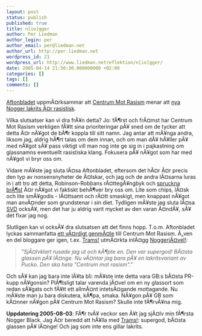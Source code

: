 ```yaml
---
layout: post
status: publish
published: true
title: n[io]gger
author: Per Liedman
author_login: per
author_email: per@liedman.net
author_url: http://per.liedman.net
wordpress_id: 21
wordpress_url: http://www.liedman.netreflektion/n[io]gger/
date: 2005-04-14 21:50:30.000000000 +02:00
categories: []
tags: []
comments: []
---
```

<a href="http://www.aftonbladet.se">Aftonbladet</a> uppmÃ¤rksammar att <a href="http://www.centrummotrasism.nu/">Centrum Mot Rasism</a> menar att <a href="http://www.aftonbladet.se/vss/nyheter/story/0,2789,631018,00.htm">nya Nogger lakrits Ã¤r rasistisk</a>.

Vilka slutsatser kan vi dra frÃ¥n detta? Jo: fÃ¶rst och frÃ¤mst har Centrum Mot Rasism verkligen fÃ¥tt sina prioriteringar pÃ¥ sned om de tycker att detta Ã¤r nÃ¥got de bÃ¶r koppla till sitt namn. Jag antar att mÃ¥nga andra, liksom jag, aldrig hÃ¶rt talas om dem innan, och om man dÃ¥ hÃ¥ller pÃ¥ med nÃ¥got sÃ¥ pass viktigt vill man nog inte ge sig in i pajkastning om glassnamns eventuellt rasistiska klang. Fokusera pÃ¥ nÃ¥got som har med nÃ¥got vi bryr oss om.

Vidare mÃ¥ste jag sluta lÃ¤sa Aftonbladet, eftersom det hÃ¤r Ã¤r precis den typ av nonsensnyheter de Ã¤lskar, och jag och de andra lÃ¤sarna luras in i att tro att detta, Robinson-Robbans rÃ¤ttegÃ¥ngbyk och <a href="http://www.aftonbladet.se/vss/halsa/story/0,2789,630883,00.html">spruckna brÃ¶st</a> Ã¤r nÃ¥got vi faktiskt behÃ¶ver bry oss om. Lite som chips, lÃ¤sk och lite smÃ¥godis - lÃ¤ttsamt och rÃ¤tt smaskigt, men knappast nÃ¥got man anvÃ¤nder som grundstenar i sin diet. Tydligen mÃ¥ste jag sluta lÃ¤sa <a href="http://www.svd.se/dynamiskt/naringsliv/did_9529264.asp">SVD</a> ocksÃ¥, men det har ju aldrig varit mycket av den varan Ã¤ndÃ¥, sÃ¥ det fixar jag nog.

Slutligen kan vi ocksÃ¥ dra slutsatsen att det finns hopp. T.o.m. Aftonbladet lyckas sammanfatta <a href="http://www.aftonbladet.se/vss/nyheter/story/0,2789,631504,00.html">ett vÃ¤rdigt genmÃ¤le</a> till Centrum Mot Rasism. Ã„ven en del bloggare ger igen, t.ex. <a href="http://dahlin.typepad.com/trams/">Trams!</a>  utmÃ¤rkta inlÃ¤gg <a href="http://dahlin.typepad.com/trams/2005/04/noggerj228vel.html">NoggerjÃ¤vel!</a>:
<blockquote><i>"SjÃ¤lvklart rusade jag ut och kÃ¶pte en. Den var supergod! BÃ¤sta glassen pÃ¥ lÃ¤nge. Nu vÃ¤ntar jag bara pÃ¥ en lakritsvariant av Pucko. Den ska heta "Centrum mot rasism"."</i></blockquote>

Och sÃ¥ kan jag bara inte lÃ¥ta bli: mÃ¥ste inte detta vara GB:s bÃ¤sta PR-kupp nÃ¥gonsin? PlÃ¶tsligt talar varenda jÃ¤vel om en ny glassort som redan sÃ¥gats och fÃ¥tt ett allmÃ¤nt intetsÃ¤gande mottagande. Nu mÃ¥ste man ju bara diskutera, kÃ¶pa, smaka. NÃ¥gon pÃ¥ GB som kÃ¤nner nÃ¥gon pÃ¥ Centrum Mot Rasism? Skulle inte fÃ¶rvÃ¥na mig.

<b>Uppdatering 2005-08-03</b>: FÃ¶r tvÃ¥ veckor sen Ã¥t jag sjÃ¤lv min fÃ¶rsta Nogger Black. Jag Ã¤r beredd att hÃ¥lla med <a href="http://dahlin.typepad.com/trams/">Trams!</a>: supergod, bÃ¤sta glassen pÃ¥ lÃ¤nge! Och jag som inte ens gillar lakrits.
